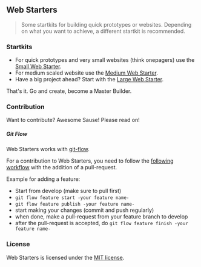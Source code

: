 ## Web Starters

> Some startkits for building quick prototypes or websites. Depending on what you want to achieve, a different startkit is recommended.


### Startkits
- For quick prototypes and very small websites (think onepagers) use the [Small Web Starter](small-web-starter/).
- For medium scaled website use the [Medium Web Starter](medium-web-starter/).
- Have a big project ahead? Start with the [Large Web Starter](large-web-starter/).

That's it. Go and create, become a Master Builder.

### Contribution

Want to contribute? Awesome Sause! Please read on!

##### Git Flow
Web Starters works with [git-flow](https://github.com/nvie/gitflow).

For a contribution to Web Starters, you need to follow the [following workflow](https://github.com/nvie/gitflow#initialization) with the addition of a pull-request.

Example for adding a feature:

- Start from develop (make sure to pull first)
- `git flow feature start -your feature name-`
- `git flow feature publish -your feature name-`
- start making your changes (commit and push regularly)
- when done, make a pull-request from your feature branch to develop
- after the pull-request is accepted, do `git flow feature finish -your feature name-`


### License
Web Starters is licensed under the [MIT license](http://opensource.org/licenses/MIT).
